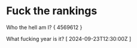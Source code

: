 # Fuck the rankings

Who the hell am I?
{ 4569612 }

What fucking year is it?
[ 2024-09-23T12:30:00Z ]
